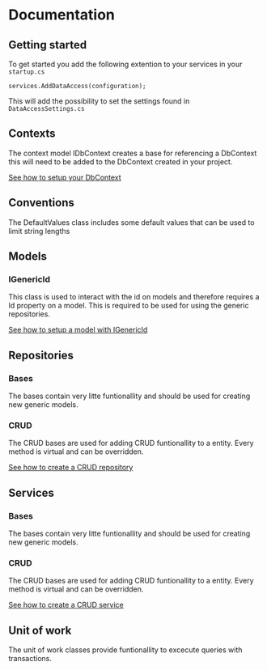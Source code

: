 # Documentation

## Getting started
To get started you add the following extention to your services in your `startup.cs`

```
services.AddDataAccess(configuration);
```

This will add the possibility to set the settings found in `DataAccessSettings.cs`

## Contexts
The context model IDbContext creates a base for referencing a DbContext this will need to be added to the DbContext created in your project.

[See how to setup your DbContext](contexts/howToSetupDbContext.md)

## Conventions
The DefaultValues class includes some default values that can be used to limit string lengths 

## Models

### IGenericId
This class is used to interact with the id on models and therefore requires a Id property on a model. This is required to be used for using the generic repositories.

[See how to setup a model with IGenericId](Models/IGenericId/howToSetupModel.md)

## Repositories

### Bases
The bases contain very litte funtionallity and should be used for creating new generic models.

### CRUD
The CRUD bases are used for adding CRUD funtionallity to a entity. Every method is virtual and can be overridden.

[See how to create a CRUD repository](Repositories/CRUD/howToCreateACRUDRepository.md)

## Services

### Bases
The bases contain very litte funtionallity and should be used for creating new generic models.

### CRUD
The CRUD bases are used for adding CRUD funtionallity to a entity. Every method is virtual and can be overridden.

[See how to create a CRUD service](Services/CRUD/howToCreateACRUDService.md)

## Unit of work
The unit of work classes provide funtionallity to excecute queries with transactions.